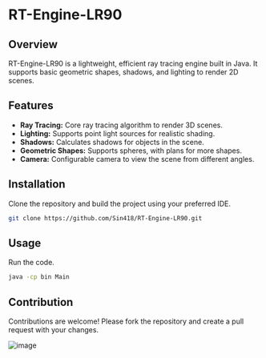 # RT-Engine-LR90

## Overview
RT-Engine-LR90 is a lightweight, efficient ray tracing engine built in Java. It supports basic geometric shapes, shadows, and lighting to render  2D scenes.

## Features
- **Ray Tracing:** Core ray tracing algorithm to render 3D scenes.
- **Lighting:** Supports point light sources for realistic shading.
- **Shadows:** Calculates shadows for objects in the scene.
- **Geometric Shapes:** Supports spheres, with plans for more shapes.
- **Camera:** Configurable camera to view the scene from different angles.

## Installation
Clone the repository and build the project using your preferred IDE.

```bash
git clone https://github.com/Sin418/RT-Engine-LR90.git
```

## Usage
Run the code.
```bash
java -cp bin Main
```

## Contribution
Contributions are welcome! Please fork the repository and create a pull request with your changes.

![image](https://github.com/Sin418/RT-Engine-LR90/assets/93962833/eb5ba2ae-8831-41aa-83cf-d86245a78f07)
